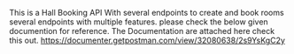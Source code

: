 This is a Hall Booking API With several endpoints to create and book rooms several endpoints with multiple features. please check the below given documention for reference.
The Documentation are attached here check this out. https://documenter.getpostman.com/view/32080638/2s9YsKgC2y
